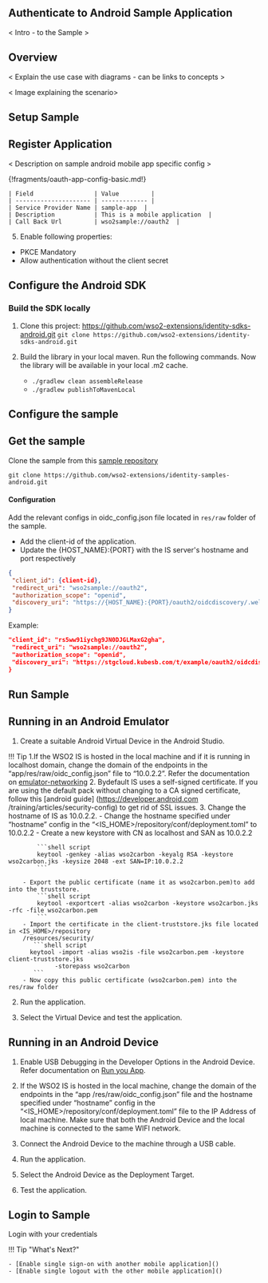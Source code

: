 ## Authenticate to Android Sample Application

< Intro - to the Sample >

## Overview
 < Explain the use case with diagrams - can be links to concepts > 
 
 < Image explaining the scenario>
 
## Setup Sample


## Register Application

 < Description on sample android mobile app specific config >

{!fragments/oauth-app-config-basic.md!}


    | Field                 | Value         | 
    | --------------------- | ------------- | 
    | Service Provider Name | sample-app  |
    | Description           | This is a mobile application  | 
    | Call Back Url         | wso2sample://oauth2  | 

5. Enable following properties:
- PKCE Mandatory
- Allow authentication without the client secret

## Configure the Android SDK

### Build the SDK locally

1. Clone this project: https://github.com/wso2-extensions/identity-sdks-android.git
    `git clone https://github.com/wso2-extensions/identity-sdks-android.git`

3. Build the library in your local maven. Run the following commands. Now the library will be
 available in your local .m2 cache. 
    - `./gradlew clean assembleRelease`
    - `./gradlew publishToMavenLocal `

## Configure the sample

## Get the sample

Clone the sample from this [sample repository](https://github.com/wso2-extensions/identity-samples-android.git)

`git clone https://github.com/wso2-extensions/identity-samples-android.git`

#### Configuration


Add the relevant configs in oidc_config.json file located in `res/raw` folder of the sample. 

- Add the client-id of the application.
- Update the {HOST_NAME}:{PORT} with the IS server's hostname and port respectively

```json
{
 "client_id": {client-id},
 "redirect_uri": "wso2sample://oauth2",
 "authorization_scope": "openid",
 "discovery_uri": "https://{HOST_NAME}:{PORT}/oauth2/oidcdiscovery/.well-known/openid-configuration"
}
```

Example:

```json
"client_id": "rs5ww91iychg9JN0DJGLMaxG2gha",
 "redirect_uri": "wso2sample://oauth2",
 "authorization_scope": "openid",
 "discovery_uri": "https://stgcloud.kubesb.com/t/example/oauth2/oidcdiscovery/.well-known/openid-configuration"
}
```


## Run Sample

## Running in an Android Emulator

1. Create a suitable Android Virtual Device in the Android Studio.

!!! Tip 
    1.If the WSO2 IS is hosted in the local machine and if it is running in localhost domain, change the domain of the
     endpoints in the “app/res/raw/oidc_config.json” file to “10.0.2.2”. Refer the documentation on [emulator-networking](https://developer.android.com/studio/run/emulator-networking)
    2. Bydefault IS uses a self-signed certificate. If you are using the default pack without
        changing to a CA signed certificate, follow this [android guide] (https://developer.android.com
        /training/articles/security-config) to get rid of SSL issues.
    3. Change the hostname of IS as 10.0.2.2.
        - Change the hostname specified under “hostname” config
           in the “<IS_HOME>/repository/conf/deployment.toml” to 10.0.2.2
        - Create a new keystore with CN as localhost and SAN as 10.0.2.2
    
            ```shell script
            keytool -genkey -alias wso2carbon -keyalg RSA -keystore wso2carbon.jks -keysize 2048 -ext SAN=IP:10.0.2.2
            ```
    
        - Export the public certificate (name it as wso2carbon.pem)to add into the truststore.
            ```shell script
            keytool -exportcert -alias wso2carbon -keystore wso2carbon.jks -rfc -file wso2carbon.pem
            ```
        - Import the certificate in the client-truststore.jks file located in <IS_HOME>/repository
        /resources/security/
           ```shell script
          keytool -import -alias wso2is -file wso2carbon.pem -keystore client-truststore.jks
                 -storepass wso2carbon
           ```
        - Now copy this public certificate (wso2carbon.pem) into the res/raw folder

2. Run the application.

3. Select the Virtual Device and test the application. 

## Running in an Android Device
1. Enable USB Debugging in the Developer Options in the Android Device. Refer documentation on [Run you App](https://developer.android.com/training/basics/firstapp/running-app).

2. If the WSO2 IS is hosted in the local machine, change the domain of the endpoints in the “app
/res/raw/oidc_config.json” file and the hostname specified under “hostname” config
 in the “<IS_HOME>/repository/conf/deployment.toml” file to the IP Address of local machine. Make sure that both the
  Android Device and the local machine is connected to the same WIFI network.

3. Connect the Android Device to the machine through a USB cable.

4. Run the application.

5. Select the Android Device as the Deployment Target.

6. Test the application.



## Login to Sample

Login with your credentials

!!! Tip "What's Next?"

    - [Enable single sign-on with another mobile application]()
    - [Enable single logout with the other mobile application]()
